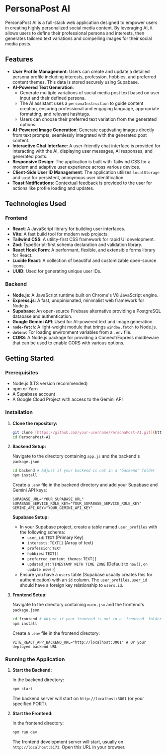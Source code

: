 # PersonaPost AI

PersonaPost AI is a full-stack web application designed to empower users in creating highly personalized social media content. By leveraging AI, it allows users to define their professional persona and interests, then generates tailored text variations and compelling images for their social media posts.

## Features

* **User Profile Management**: Users can create and update a detailed persona profile including interests, profession, hobbies, and preferred content themes. This data is stored securely using Supabase.
* **AI-Powered Text Generation**:
    * Generate multiple variations of social media post text based on user input and their defined persona.
    * The AI assistant uses a `personaInstruction` to guide content creation, ensuring professional and engaging language, appropriate formatting, and relevant hashtags.
    * Users can choose their preferred text variation from the generated options.
* **AI-Powered Image Generation**: Generate captivating images directly from text prompts, seamlessly integrated with the generated post content.
* **Interactive Chat Interface**: A user-friendly chat interface is provided for interacting with the AI, displaying user messages, AI responses, and generated posts.
* **Responsive Design**: The application is built with Tailwind CSS for a modern and adaptive user experience across various devices.
* **Client-Side User ID Management**: The application utilizes `localStorage` and `uuid` for persistent, anonymous user identification.
* **Toast Notifications**: Contextual feedback is provided to the user for actions like profile loading and updates.

## Technologies Used

### Frontend

* **React**: A JavaScript library for building user interfaces.
* **Vite**: A fast build tool for modern web projects.
* **Tailwind CSS**: A utility-first CSS framework for rapid UI development.
* **Zod**: TypeScript-first schema declaration and validation library.
* **React Hook Form**: A performant, flexible, and extensible forms library for React.
* **Lucide React**: A collection of beautiful and customizable open-source icons.
* **UUID**: Used for generating unique user IDs.

### Backend

* **Node.js**: A JavaScript runtime built on Chrome's V8 JavaScript engine.
* **Express.js**: A fast, unopinionated, minimalist web framework for Node.js.
* **Supabase**: An open-source Firebase alternative providing a PostgreSQL database and authentication.
* **Google Gemini API**: Used for AI-powered text and image generation.
* **`node-fetch`**: A light-weight module that brings `window.fetch` to Node.js.
* **`dotenv`**: For loading environment variables from a `.env` file.
* **CORS**: A Node.js package for providing a Connect/Express middleware that can be used to enable CORS with various options.

## Getting Started

### Prerequisites

* Node.js (LTS version recommended)
* npm or Yarn
* A Supabase account
* A Google Cloud Project with access to the Gemini API

### Installation

1.  **Clone the repository:**

    ```bash
    git clone [https://github.com/your-username/PersonaPost-AI.git](https://github.com/your-username/PersonaPost-AI.git)
    cd PersonaPost-AI
    ```

2.  **Backend Setup:**

    Navigate to the directory containing `app.js` and the backend's `package.json`.

    ```bash
    cd backend # Adjust if your backend is not in a 'backend' folder
    npm install
    ```

    Create a `.env` file in the backend directory and add your Supabase and Gemini API keys:

    ```
    SUPABASE_URL="YOUR_SUPABASE_URL"
    SUPABASE_SERVICE_ROLE_KEY="YOUR_SUPABASE_SERVICE_ROLE_KEY"
    GEMINI_API_KEY="YOUR_GEMINI_API_KEY"
    ```

    **Supabase Setup:**
    * In your Supabase project, create a table named `user_profiles` with the following schema:
        * `user_id`: `TEXT` (Primary Key)
        * `interests`: `TEXT[]` (Array of text)
        * `profession`: `TEXT`
        * `hobbies`: `TEXT[]`
        * `preferred_content_themes`: `TEXT[]`
        * `updated_at`: `TIMESTAMP WITH TIME ZONE` (Default to `now()`, `on update now()`)
    * Ensure you have a `users` table (Supabase usually creates this for authentication) with an `id` column. The `user_profiles.user_id` should have a foreign key relationship to `users.id`.

3.  **Frontend Setup:**

    Navigate to the directory containing `main.jsx` and the frontend's `package.json`.

    ```bash
    cd frontend # Adjust if your frontend is not in a 'frontend' folder
    npm install
    ```

    Create a `.env` file in the frontend directory:

    ```
    VITE_REACT_APP_BACKEND_URL="http://localhost:3001" # Or your deployed backend URL
    ```

### Running the Application

1.  **Start the Backend:**

    In the backend directory:

    ```bash
    npm start
    ```

    The backend server will start on `http://localhost:3001` (or your specified PORT).

2.  **Start the Frontend:**

    In the frontend directory:

    ```bash
    npm run dev
    ```

    The frontend development server will start, usually on `http://localhost:5173`. Open this URL in your browser.
